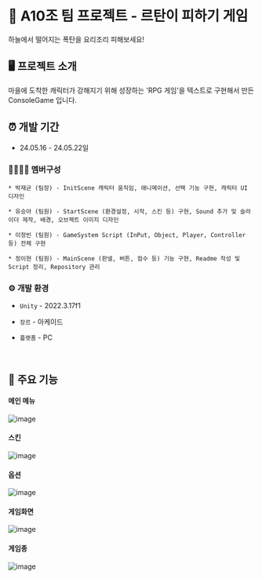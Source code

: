 # 🐧 A10조 팀 프로젝트 - 르탄이 피하기 게임
하늘에서 떨어지는 폭탄을 요리조리 피해보세요!


## 🖥️ 프로젝트 소개
마을에 도착한 캐릭터가 강해지기 위해 성장하는 'RPG 게임'을 텍스트로 구현해서 만든 ConsoleGame 입니다.
<br>


## ⏰ 개발 기간
* 24.05.16 - 24.05.22일

### 👨‍👩‍👧‍👦 멤버구성
```
* 박재균 (팀장) - InitScene 캐릭터 움직임, 애니메이션, 선택 기능 구현, 캐릭터 UI 디자인

* 유승아 (팀원) - StartScene (환경설정, 시작, 스킨 등) 구현, Sound 추가 및 슬라이더 제작, 배경, 오브젝트 이미지 디자인

* 이정빈 (팀원) - GameSystem Script (InPut, Object, Player, Controller 등) 전체 구현 

* 정이현 (팀원) - MainScene (판넬, 버튼, 점수 등) 기능 구현, Readme 작성 및 Script 정리, Repository 관리
```

### ⚙️ 개발 환경
- `Unity` - 2022.3.17f1
- `장르` - 아케이드
- `플랫폼` - PC

  <br>

## 📌 주요 기능
#### 메인 메뉴 
![image](https://github.com/A10-RtanEscape/RtanEscapePublic/assets/167046397/e85c18cb-2e7b-469b-9d7d-2c70fcf031b3)

#### 스킨
![image](https://github.com/A10-RtanEscape/RtanEscapePublic/assets/167046397/29d1a9ed-5789-431e-9a96-236d1e52d352)

#### 옵션
![image](https://github.com/A10-RtanEscape/RtanEscapePublic/assets/167046397/d7172797-033c-4f02-a57c-d71b93ca6c1c)

#### 게임화면
![image](https://github.com/A10-RtanEscape/RtanEscapePublic/assets/167046397/77644b67-c8da-4e6b-a902-885ad176c15c)

#### 게임종
![image](https://github.com/A10-RtanEscape/RtanEscapePublic/assets/167046397/df41cea7-5ea0-4106-9106-176e22dfcbf5)

